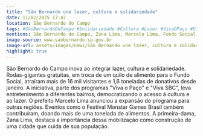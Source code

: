 ```yaml
---
title: "São Bernardo une lazer, cultura e solidariedade"
date: 11/02/2025 17:47
location: São Bernardo do Campo
tags: #SãoBernardoDoCampo #Solidariedade #Cultura #Lazer #VivaOPaço #VivaSBC #FundoSocial #Rodagigante #PrefeituraSBC #MarceloLima #abc360noticias
mentions: São Bernardo do Campo, Zana Lima, Marcelo Lima, Fundo Social de Solidariedade, Viva o Paço, Viva SBC, Festival Monstar Games Brasil, PH.
image-source: www.saobernardo.sp.gov.br
image-url: assets/images/news/São Bernardo une lazer, cultura e solidariedade.jpg
highlight: true
---
```


São Bernardo do Campo inova ao integrar lazer, cultura e solidariedade.  Rodas-gigantes gratuitas, em troca de um quilo de alimento para o Fundo Social, atraíram mais de 16 mil visitantes e 1,6 toneladas de donativos desde janeiro.  A iniciativa, parte dos programas "Viva o Paço" e "Viva SBC", leva entretenimento a diferentes bairros, democratizando o acesso à cultura e ao lazer.  O prefeito Marcelo Lima anunciou a expansão do programa para outras regiões.  Eventos como o Festival Monstar Games Brasil também contribuíram, doando mais de uma tonelada de alimentos.  A primeira-dama, Zana Lima, destaca a importância dessa mobilização como construção de uma cidade que cuida de sua população.
